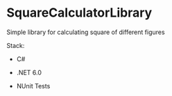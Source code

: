 # SquareCalculatorLibrary
Simple library for calculating square of different figures 

Stack:

- C#

- .NET 6.0

- NUnit Tests

